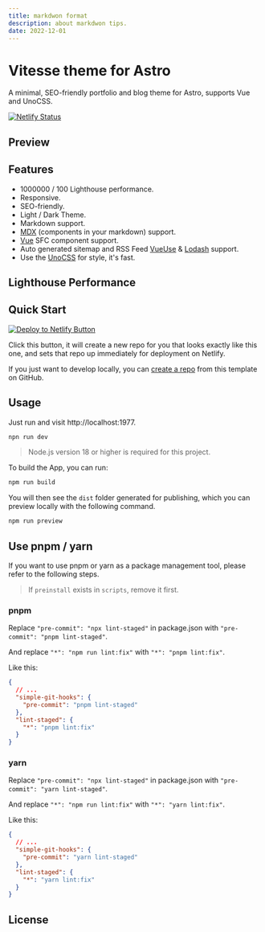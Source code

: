 ```yaml
---
title: markdwon format 
description: about markdwon tips.
date: 2022-12-01
---
```


# Vitesse theme for Astro

A minimal, SEO-friendly portfolio and blog theme for Astro, supports Vue and UnoCSS.

[![Netlify Status](https://api.netlify.com/api/v1/badges/d5bae292-6116-4c52-af4b-05eadedccc60/deploy-status)](https://app.netlify.com/sites/kaivanwong/deploys)

## Preview



## Features

- 1000000 / 100 Lighthouse performance.
- Responsive.
- SEO-friendly.
- Light / Dark Theme.
- Markdown support.
- <a target="_blank" href="https://mdxjs.com/">MDX</a> (components in your markdown) support.
- <a target="_blank" href="https://vuejs.org/">Vue</a> SFC component support.
- Auto generated sitemap and RSS Feed <a target="_blank" href="https://vueuse.org/">VueUse</a> & <a target="_blank" href="https://lodash.com/">Lodash</a> support.
- Use the <a target="_blank" href="https://unocss.dev/">UnoCSS</a> for style, it's fast.

## Lighthouse Performance


## Quick Start

[![Deploy to Netlify Button](https://www.netlify.com/img/deploy/button.svg)](https://app.netlify.com/start/deploy?repository=https://github.com/kaivanwong/astro-theme-vitesse)

Click this button, it will create a new repo for you that looks exactly like this one, and sets that repo up immediately for deployment on Netlify.

If you  just want to develop locally, you can [create a repo](https://github.com/kaivanwong/astro-theme-vitesse/generate) from this template on GitHub.

## Usage

Just run and visit http://localhost:1977.

```bash
npn run dev
```

> Node.js version 18 or higher is required for this project.

To build the App, you can run:

```bash
npm run build
```

You will then see the `dist` folder generated for publishing, which you can preview locally with the following command.

```bash
npm run preview
```

## Use pnpm / yarn

If you want to use pnpm or yarn as a package management tool, please refer to the following steps.

> If `preinstall` exists in `scripts`, remove it first.

### pnpm

Replace `"pre-commit": "npx lint-staged"` in package.json with `"pre-commit": "pnpm lint-staged"`.

And replace `"*": "npm run lint:fix"` with `"*": "pnpm lint:fix"`.

Like this:

```json
{
  // ...
  "simple-git-hooks": {
    "pre-commit": "pnpm lint-staged"
  },
  "lint-staged": {
    "*": "pnpm lint:fix"
  }
}
```

### yarn

Replace `"pre-commit": "npx lint-staged"` in package.json with `"pre-commit": "yarn lint-staged"`.

And replace `"*": "npm run lint:fix"` with `"*": "yarn lint:fix"`.

Like this:

```json
{
  // ...
  "simple-git-hooks": {
    "pre-commit": "yarn lint-staged"
  },
  "lint-staged": {
    "*": "yarn lint:fix"
  }
}
```

## License

<!-- [MIT License](./LICENSE) © 2024-PRESENT [Kaivan Wong](https://github.com/kaivanwong) -->

